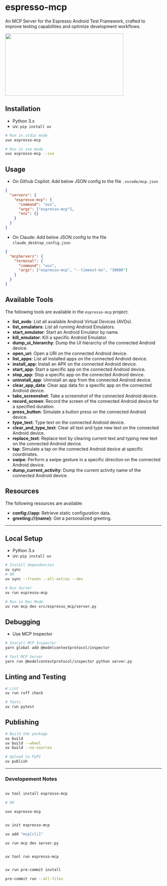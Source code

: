 # espresso-mcp

An MCP Server for the Espresso Android Test Framework, crafted to improve testing capabilities and optimize development workflows.

<a href="https://glama.ai/mcp/servers/@vs4vijay/espresso-mcp">
  <img width="380" height="200" src="https://glama.ai/mcp/servers/@vs4vijay/espresso-mcp/badge" />
</a>

## Installation

- Python 3.x
- uv: `pip install uv`

```bash
# Run in stdio mode
uvx espresso-mcp

# Run in sse mode
uvx espresso-mcp --sse
```

## Usage

- On Github Copilot: Add below JSON config to the file `.vscode/mcp.json`

```json
{
  "servers": {
    "espresso-mcp": {
      "command": "uvx",
      "args": ["espresso-mcp"],
      "env": {}
    }
  }
}
```

- On Claude: Add below JSON config to the file `claude_desktop_config.json`

```json
{
  "mcpServers": {
    "terminal": {
      "command": "uvx",
      "args": ["espresso-mcp", "--timeout-ms", "30000"]
    }
  }
}
```

## Available Tools

The following tools are available in the `espresso-mcp` project:

- **list_avds**: List all available Android Virtual Devices (AVDs).
- **list_emulators**: List all running Android Emulators.
- **start_emulator**: Start an Android Emulator by name.
- **kill_emulator**: Kill a specific Android Emulator.
- **dump_ui_hierarchy**: Dump the UI hierarchy of the connected Android device.
- **open_uri**: Open a URI on the connected Android device.
- **list_apps**: List all installed apps on the connected Android device.
- **install_app**: Install an APK on the connected Android device.
- **start_app**: Start a specific app on the connected Android device.
- **stop_app**: Stop a specific app on the connected Android device.
- **uninstall_app**: Uninstall an app from the connected Android device.
- **clear_app_data**: Clear app data for a specific app on the connected Android device.
- **take_screenshot**: Take a screenshot of the connected Android device.
- **record_screen**: Record the screen of the connected Android device for a specified duration.
- **press_button**: Simulate a button press on the connected Android device.
- **type_text**: Type text on the connected Android device.
- **clear_and_type_text**: Clear all text and type new text on the connected Android device.
- **replace_text**: Replace text by clearing current text and typing new text on the connected Android device.
- **tap**: Simulate a tap on the connected Android device at specific coordinates.
- **swipe**: Perform a swipe gesture in a specific direction on the connected Android device.
- **dump_current_activity**: Dump the current activity name of the connected Android device.

## Resources

The following resources are available:

- **config://app**: Retrieve static configuration data.
- **greeting://{name}**: Get a personalized greeting.

---

## Local Setup

- Python 3.x
- uv: `pip install uv`

```bash
# Install dependencies
uv sync
# OR
uv sync --frozen --all-extras --dev

# Run Server
uv run espresso-mcp

# Run in Dev Mode
uv run mcp dev src/espresso_mcp/server.py
```

## Debugging

- Use MCP Inspector

```bash
# Install MCP Inspector
yarn global add @modelcontextprotocol/inspector

# Test MCP Server
yarn run @modelcontextprotocol/inspector python server.py
```

## Linting and Testing

```bash
# Lint
uv run ruff check

# Tests
uv run pytest
```

## Publishing

```bash
# Build the package
uv build
uv build --wheel
uv build --no-sources

# Upload to PyPI
uv publish
```

---

### Developement Notes

```bash

uv tool install espresso-mcp

# OR

uvx espresso-mcp


uv init espresso-mcp

uv add "mcp[cli]"

uv run mcp dev server.py


uv tool run espresso-mcp


uv run pre-commit install

pre-commit run --all-files

```
